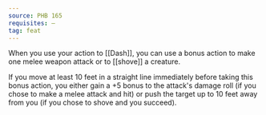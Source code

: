 ```yaml
---
source: PHB 165
requisites: —
tag: feat
---
```


When you use your action to [[Dash]], you can use a bonus action to make one melee weapon attack or to [[shove]] a creature.

If you move at least 10 feet in a straight line immediately before taking this bonus action, you either gain a +5 bonus to the attack's damage roll (if you chose to make a melee attack and hit) or push the target up to 10 feet away from you (if you chose to shove and you succeed).

